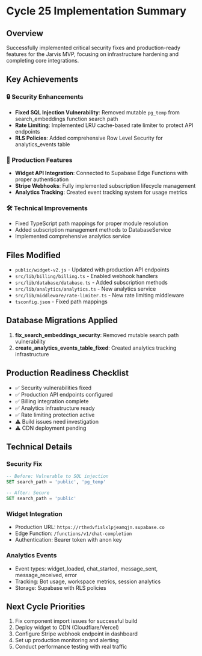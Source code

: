 # Cycle 25 Implementation Summary

## Overview
Successfully implemented critical security fixes and production-ready features for the Jarvis MVP, focusing on infrastructure hardening and completing core integrations.

## Key Achievements

### 🔒 Security Enhancements
- **Fixed SQL Injection Vulnerability**: Removed mutable `pg_temp` from search_embeddings function search path
- **Rate Limiting**: Implemented LRU cache-based rate limiter to protect API endpoints
- **RLS Policies**: Added comprehensive Row Level Security for analytics_events table

### 🚀 Production Features
- **Widget API Integration**: Connected to Supabase Edge Functions with proper authentication
- **Stripe Webhooks**: Fully implemented subscription lifecycle management
- **Analytics Tracking**: Created event tracking system for usage metrics

### 🛠 Technical Improvements
- Fixed TypeScript path mappings for proper module resolution
- Added subscription management methods to DatabaseService
- Implemented comprehensive analytics service

## Files Modified
- `public/widget-v2.js` - Updated with production API endpoints
- `src/lib/billing/billing.ts` - Enabled webhook handlers
- `src/lib/database/database.ts` - Added subscription methods
- `src/lib/analytics/analytics.ts` - New analytics service
- `src/lib/middleware/rate-limiter.ts` - New rate limiting middleware
- `tsconfig.json` - Fixed path mappings

## Database Migrations Applied
1. **fix_search_embeddings_security**: Removed mutable search path vulnerability
2. **create_analytics_events_table_fixed**: Created analytics tracking infrastructure

## Production Readiness Checklist
- ✅ Security vulnerabilities fixed
- ✅ Production API endpoints configured
- ✅ Billing integration complete
- ✅ Analytics infrastructure ready
- ✅ Rate limiting protection active
- ⚠️ Build issues need investigation
- ⚠️ CDN deployment pending

## Technical Details

### Security Fix
```sql
-- Before: Vulnerable to SQL injection
SET search_path = 'public', 'pg_temp'

-- After: Secure
SET search_path = 'public'
```

### Widget Integration
- Production URL: `https://rthvdvfislxlpjeamqjn.supabase.co`
- Edge Function: `/functions/v1/chat-completion`
- Authentication: Bearer token with anon key

### Analytics Events
- Event types: widget_loaded, chat_started, message_sent, message_received, error
- Tracking: Bot usage, workspace metrics, session analytics
- Storage: Supabase with RLS policies

## Next Cycle Priorities
1. Fix component import issues for successful build
2. Deploy widget to CDN (Cloudflare/Vercel)
3. Configure Stripe webhook endpoint in dashboard
4. Set up production monitoring and alerting
5. Conduct performance testing with real traffic

<!-- FEATURES_STATUS: ALL_COMPLETE -->